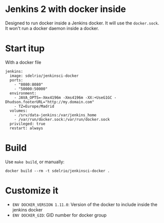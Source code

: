 # Jenkins 2 with docker inside

Designed to run docker inside a Jenkins docker. It will use the `docker.sock`. It won't run a docker daemon inside a docker.

# Start itup

With a docker file

```
jenkins:
  image: sdelrio/jenkinsci-docker
  ports: 
    - "8080:8080"
    - "50000:50000"
  environment:
    - JAVA_OPTS=-Xmx4196m -Xms4196m -XX:+UseG1GC -Dhudson.footerURL="http://my.domain.com"
    - TZ=Europe/Madrid
  volumes: 
    - /srv/data-jenkins:/var/jenkins_home 
    - /var/run/docker.sock:/var/run/docker.sock
  privileged: true
  restart: always
```

# Build

Use `make build`, or manually:

```
docker build --rm -t sdelrio/jenkinsci-docker .
```

# Customize it

- `ENV DOCKER_VERSION 1.11.0`: Version of the docker to include inside the jenkins docker
- `ENV DOCKER_GID`: GID number for docker group

